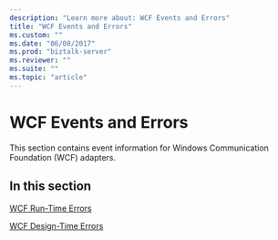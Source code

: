 ```yaml
---
description: "Learn more about: WCF Events and Errors"
title: "WCF Events and Errors"
ms.custom: ""
ms.date: "06/08/2017"
ms.prod: "biztalk-server"
ms.reviewer: ""
ms.suite: ""
ms.topic: "article"
---
```

# WCF Events and Errors
This section contains event information for Windows Communication Foundation (WCF) adapters.

## In this section

[WCF Run-Time Errors](../core/wcf-run-time-errors.md)

[WCF Design-Time  Errors](../core/wcf-design-time-errors.md)
